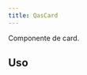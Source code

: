 ```yaml
---
title: QasCard
---
```


Componente de card.

<doc-api file="card/QasCard" name="QasCard" />

## Uso

<doc-example file="QasCard/Basic" title="Básico" />
